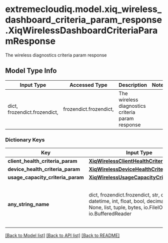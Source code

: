 # extremecloudiq.model.xiq_wireless_dashboard_criteria_param_response.XiqWirelessDashboardCriteriaParamResponse

The wireless diagnostics criteria param response

## Model Type Info
Input Type | Accessed Type | Description | Notes
------------ | ------------- | ------------- | -------------
dict, frozendict.frozendict,  | frozendict.frozendict,  | The wireless diagnostics criteria param response | 

### Dictionary Keys
Key | Input Type | Accessed Type | Description | Notes
------------ | ------------- | ------------- | ------------- | -------------
**client_health_criteria_param** | [**XiqWirelessClientHealthCriteriaParam**](XiqWirelessClientHealthCriteriaParam.md) | [**XiqWirelessClientHealthCriteriaParam**](XiqWirelessClientHealthCriteriaParam.md) |  | [optional] 
**device_health_criteria_param** | [**XiqWirelessDeviceHealthCriteriaParam**](XiqWirelessDeviceHealthCriteriaParam.md) | [**XiqWirelessDeviceHealthCriteriaParam**](XiqWirelessDeviceHealthCriteriaParam.md) |  | [optional] 
**usage_capacity_criteria_param** | [**XiqWirelessUsageCapacityCriteriaParam**](XiqWirelessUsageCapacityCriteriaParam.md) | [**XiqWirelessUsageCapacityCriteriaParam**](XiqWirelessUsageCapacityCriteriaParam.md) |  | [optional] 
**any_string_name** | dict, frozendict.frozendict, str, date, datetime, int, float, bool, decimal.Decimal, None, list, tuple, bytes, io.FileIO, io.BufferedReader | frozendict.frozendict, str, BoolClass, decimal.Decimal, NoneClass, tuple, bytes, FileIO | any string name can be used but the value must be the correct type | [optional]

[[Back to Model list]](../../README.md#documentation-for-models) [[Back to API list]](../../README.md#documentation-for-api-endpoints) [[Back to README]](../../README.md)

